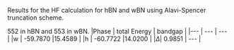 Results for the HF calculation for hBN and wBN
using Alavi-Spencer truncation scheme.

552 in hBN and 553 in wBN.
|Phase   | total Energy | bandgap |
|---     | ---          | ---     |
|w       |  -59.7870    |15.4589  |
|h       |  -60.7722    |14.0200  |
|$\Delta$|   0.9851     | ---     |
